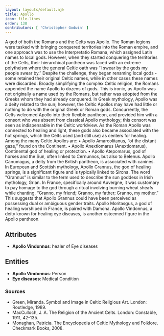 ```yaml
---
layout: layouts/default.njk
title: Apollo
icon: file-lines
order: 138
contributors: [ 'Christopher Godwin' ]
---
```

A god of both the Romans and the Celts was Apollo. The Roman legions were tasked with bringing conquered territories into the Roman empire, and one approach was to use the Interpretatio Romana, which assigned Latin names to local gods. However, when they started conquering the territories of the Celts, their hierarchical pantheon was faced with an extreme polytheism where the general Celtic oath was “I swear by the gods my people swear by.” Despite the challenge, they began renaming local gods - some retained their original Celtic names, while in other cases these names were discarded. Broadly simplifying the complex Celtic religion, the Romans appended the name Apollo to dozens of gods. This is ironic, as Apollo was not originally a name used by the Romans, but rather was adopted from the Greeks whom they had already conquered. In Greek mythology, Apollo was a deity related to the sun; however, the Celtic Apollos may have had little or nothing to do with the original Greek or Roman gods. Concurrently, the Celts welcomed Apollo into their flexible pantheon, and provided him with a consort who was absent from classical Apollo mythology; this consort was seen as indispensable in the Celtic worldview. As the Roman Apollo was connected to healing and light, these gods also became associated with the hot springs, which the Celts used (and still use) as centers for healing. Among the many Celtic Apollos are: • Apollo Amarcolitanus, “of the distant gaze,” found on the Continent. • Apollo Anextiomarus (Anextlomarus), Continental god of healing or protection. • Apollo Atepomarus, god of horses and the Sun, often linked to Cernunnos, but also to Belenus. Apollo Canumagus, a deity from the British pantheon, is associated with canines. In European and Scottish mythology, Apollo Grannus, the god of healing springs, is a significant figure and is typically linked to Sirona. The word "Grannus" is similar to the term used to describe the sun goddess in Irish mythology, Grian. In France, specifically around Auvergne, it was customary to pay homage to the god through a ritual involving burning wheat sheafs while chanting, “Granno, my friend; Granno, my father; Granno, my mother.” This suggests that Apollo Grannus could have been perceived as possessing dual or ambiguous gender traits. Apollo Moritasgus, a god of healing worshiped in France, is paired with Damona. Apollo Vindonnus, a deity known for healing eye diseases, is another esteemed figure in the Apollo pantheon.

## Attributes

- **Apollo Vindonnus**: healer of Eye diseases

## Entities

- **Apollo Vindonnus**: Person
- **Eye diseases**: Medical Condition

### Sources

- Green, Miranda. Symbol and Image in Celtic Religious Art. London: Routledge, 1989.
- MacCulloch, J. A. The Religion of the Ancient Celts. London: Constable, 1911, 42-135.
- Monaghan, Patricia. The Encyclopedia of Celtic Mythology and Folklore. Checkmark Books, 2008.

